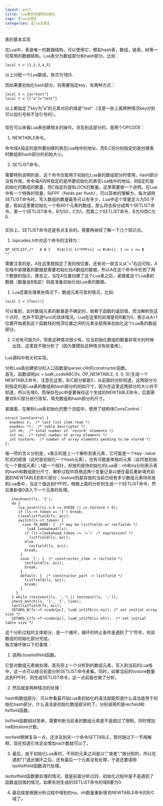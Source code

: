 ```yaml
---
layout: post
title: lua表的创建和初始化 
tags: [lua文章]
categories: [lua文章]
---
```

####
[](https://chuangyutime.com/#%E8%A1%A8%E7%9A%84%E5%9F%BA%E6%9C%AC%E5%AE%9E%E7%8E%B0
"表的基本实现")表的基本实现

在Lua中，表是唯一的数据结构，可以使用它，模拟hash表，数组，链表，树等一切常用的数据结构。Lua表分为数组部分和hash部分。比如：

    
    
    local t = {1,2,3,4,5}
    

以上分配一个Lua数组，依次为1到5.

而如果要初始化hash部分，则需要指定key，有两种方式：

    
    
    local t = {a="test"}
    local t = {["a"]="test"}
    

以上都指定了key为”a”的元素对应的值是”test”（注意一些上面两种情况key分别可以加引号和不加引号的）。

#####
[](https://chuangyutime.com/#%E7%8E%B0%E5%9C%A8%E5%8F%AF%E4%BB%A5%E6%9D%A5%E7%9C%8BLua%E8%A1%A8%E5%88%9B%E5%BB%BA%E7%9B%B8%E5%85%B3%E7%9A%84%E6%93%8D%E4%BD%9C%E3%80%82%E6%B6%89%E5%8F%8A%E5%88%B0%E8%BF%99%E9%83%A8%E5%88%86%E7%9A%84%EF%BC%8C%E6%98%AF%E4%B8%A4%E4%B8%AAOPCODE%EF%BC%9A
"现在可以来看Lua表创建相关的操作。涉及到这部分的，是两个OPCODE：")现在可以来看Lua表创建相关的操作。涉及到这部分的，是两个OPCODE：

  1. NEWTABLE命令。

命令域A指定的是所要创建的表在Lua栈中的地址，而B,C则分别指定的是创建表时数组和hash部分的初始大小。

  2. SETLIST命令。

需要特别说明的是，这个命令仅能用于初始化Lua表的数组部分时使用，hash部分没有作用。命令域A同样指定的是所要初始化的表在Lua栈中的地址，B指定的是初始化时数组的数量，而C指定的是BLOCK的数量。这里需要做一个说明。在Lua中有一个特殊的常量，叫FPF（fields
per
flush），可以简单的理解为，每次调用SETLIST命令时，写入数组的数量最多可以有多少，Lua中这个常量定义为50.于是，假如这里要初始化一个有60个元素的数组，那么将会拆分成两个SETLIST命令，第一个SETLIST命令，B为50，C为1，而第二个SETLIST命令，B为10而C为0.

#####
[](https://chuangyutime.com/#%E5%AE%9E%E9%99%85%E4%B8%8A%EF%BC%8CSETLIST%E6%8C%87%E4%BB%A4%E8%BF%98%E6%98%AF%E6%9C%89%E7%82%B9%E5%A4%8D%E6%9D%82%E7%9A%84%E3%80%82%E9%9C%80%E8%A6%81%E5%86%8D%E7%BB%A7%E7%BB%AD%E4%BA%86%E8%A7%A3%E4%B8%80%E4%B8%8B%E5%87%A0%E4%B8%AA%E7%9F%A5%E8%AF%86%E7%82%B9%E3%80%82
"实际上，SETLIST命令还是有点复杂的。需要再继续了解一下几个知识点。")实际上，SETLIST命令还是有点复杂的。需要再继续了解一下几个知识点。

  1. lopcodes.h中对这个命令的注释为：

    
    
    OP_SETLIST,/*   A B C   R(A)[(C-1)*FPF+i] := R(A+i), 1 <= i <= B        */
    

需要注意的是，A在这里既指定了表的栈位置，还有另一层含义从”=”右边可知，A在栈中紧跟着的数据是需要初始化给A数组的数据，所以A在这个命令中负担了两个数据的指示。换言之，当在A位置创建了这个Lua表之后，紧跟着这个Lua表的数据（数量由B指定）则是准备初始化给Lua表的数据。

  1. Lua还要处理某些情况下，数组元素可变的情况，比如:

    
    
    local t = {func()}
    

可以看到，此时数组元素的数量是不确定的，依赖于函数的返回值，而当解析到这个点时，也并不知道func的具体情况。Lua在这里的处理是将B置为0，表示从A+1位置开始直到这个函数栈的栈顶位置之间的元素全部用来初始化这个Lua表的数组部分。

  2. C也有可能为0，但是这种情况很少有，仅当初始化数组的数量非常大的时候出现，这里就不做分析了（因为要模拟这种情况有些蛋疼）。

####
[](https://chuangyutime.com/#Lua%E6%BA%90%E7%A0%81%E4%B8%AD%E7%9B%B8%E5%85%B3%E7%9A%84%E5%AE%9E%E7%8E%B0%E3%80%82
"Lua源码中相关的实现。")Lua源码中相关的实现。

分析Lua表创建部分的入口函数是lparser.c中的constructor函数。  
首先，函数调用pc = luaK_codeABC(fs, OP_NEWTABLE, 0, 0,
0);生成一个NEWTABLE命令，注意在这里，B/C部分都是0，从前面的分析知道，这两部分分别指定的是Lua表的数组和hash部分的初始尺寸，因为在这里这两部分的大小并不知道，所以先填0，而保存在pc中是要保存这个生成的NEWTABLE命令，后面需要对B/C部分进行改写，填充数组和hash部分的尺寸。

紧跟着，在解析Lua表初始化的整个流程中，使用了结构体ConsControl：

    
    
    struct ConsControl {
      expdesc v;  /* last list item read */
      expdesc *t;  /* table descriptor */
      int nh;  /* total number of `record' elements */
      int na;  /* total number of array elements */
      int tostore;  /* number of array elements pending to be stored */
    };
    

每一项的含义分别是，v表示的是上一个解析到表元素，它可能是一个key-
value形式的赋值（此时是初始化一个hash元素），也有可能是单独的元素（此时是初始化一个数组元素）；t是一个指针，存放的是待初始化的Lua表；nh和na分别表示表的hash和数组部分尺寸，解析过程中将用这两个变量记录以便在最后重新填充前面的NEWTABLE的B/C部分；tostore则是存放的当前已经有多少数组元素待存放到Lua表中，当这个值达到FPF时，根据上面的分析则生成一个SETLIST命令，然后重新值0进入下一个元素的处理。

    
    
       checknext(ls, '{');
       do {
          lua_assert(cc.v.k == VVOID || cc.tostore > 0);
          if (ls->t.token == '}') break;
          closelistfield(fs, &cc);
          switch(ls->t.token) {
            case TK_NAME: {  /* may be listfields or recfields */
              luaX_lookahead(ls);
             if (ls->lookahead.token != '=')  /* expression? */
               listfield(ls, &cc);
             else
               recfield(ls, &cc);
             break;
           }
           case '[': {  /* constructor_item -> recfield */
             recfield(ls, &cc);
             break;
           }
           default: {  /* constructor_part -> listfield */
             listfield(ls, &cc);
             break;
           }
         }
       } while (testnext(ls, ',') || testnext(ls, ';'));
       check_match(ls, '}', '{', line);
       lastlistfield(fs, &cc);
       SETARG_B(fs->f->code[pc], luaO_int2fb(cc.na)); /* set initial array size */
       SETARG_C(fs->f->code[pc], luaO_int2fb(cc.nh));  /* set initial table size */
    

这个分析过程的主体部分，是一个循环，循环的终止条件是遇到了”}”符号，则该数组的初始化部分完成。  
每次循环做以下的事情：

  1. 调用closelistfield函数。

它是对数组元素做处理。首先将上一个分析到的数组元素，写入到当前的Lua栈中，这一点可以结合前面分析SETLIST命令来看。同时，如果当前的tostore数量达到FPF时，则生成SETLIST命令，这一点前面也做了分析。

  2. 然后就是两种情况的处理：

hash和数组部分，可以参看最开始Lua表初始化的语法就能知道什么语法是用于初始化hash部分，什么语法是初始化数组部分的了。分别调用的是recfield和listfield函数。

listfield函数相对简单，需要判断当前表的数组元素是不是超过了限制，同时增加na和tostore计数。

recfield稍微复杂一点，还涉及到另一个命令SETTABLE，暂时跳过下一节再解释，现在知道它肯定会增加na计数就可以了。

  3. 最后，由于初始化Lua表时，不同的元素之间是以”,”或者”;”做分割的，所以在遇到”}”退出循环之后，还有最后一个元素没有处理，于是还要调用lastlistfield函数进行处理。

lastlistfield函数要处理的情况，就是前面分析过的，初始化过程中是不是遇到了函数返回值的情况，如果有则生成的SETLIST命令的域B要为0.

  4. 最后就是根据分析过程中得到的na，nh数量重新填充NEWTABLE命令的B/C域了。